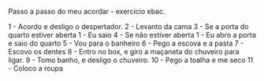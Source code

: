 Passo a passo do meu acordar - exercicio ebac.

1 - Acordo e desligo o despertador.
2 - Levanto da cama
3 - Se a porta do quarto estiver aberta
    1 - Eu saio
4 - Se não estiver aberta
    1 - Eu abro a porta e saio do quarto
5 - Vou para o banheiro
6 - Pego a escova e a pasta
7 - Escovo os dentes
8 - Entro no box, e giro a maçaneta do chuveiro para ligar.
9 - Tomo banho, e desligo o chuveiro.
10 - Pego a toalha e me seco
11 - Coloco a roupa